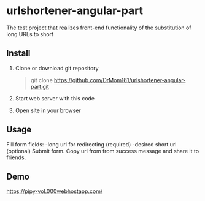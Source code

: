 # urlshortener-angular-part #
The test project that realizes front-end functionality of the substitution of long URLs to short 

## Install ##

1. Clone or download git repository

    > git clone https://github.com/DrMom161/urlshortener-angular-part.git

2. Start web server with this code

3. Open site in your browser


## Usage ##

Fill form fields:
  -long url for redirecting (required)
  -desired short url (optional)
Submit form.
Copy url from from success message and share it to friends.

## Demo ##

https://pipy-vol.000webhostapp.com/
